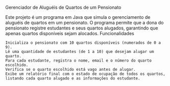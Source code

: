 Gerenciador de Aluguéis de Quartos de um Pensionato

Este projeto é um programa em Java que simula o gerenciamento de aluguéis de quartos em um pensionato. O programa permite que a dona do pensionato registre estudantes e seus quartos alugados, garantindo que apenas quartos disponíveis sejam alocados.
Funcionalidades

    Inicializa o pensionato com 10 quartos disponíveis (numerados de 0 a 9).
    Lê uma quantidade de estudantes (de 1 a 10) que desejam alugar um quarto.
    Para cada estudante, registra o nome, email e o número do quarto escolhido.
    Verifica se o quarto escolhido está vago antes de alugar.
    Exibe um relatório final com o estado de ocupação de todos os quartos, listando cada quarto alugado e as informações do estudante.
